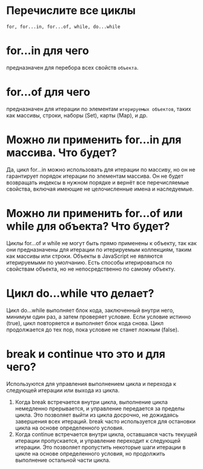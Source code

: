 # <a id="cycles" />Перечислите все циклы 
`for, for...in, for...of, while, do...while`
  
# <a id="for-in" />for...in для чего
предназначен для перебора всех свойств `объекта`.   
# <a id="for-of" />for...of для чего 
предназначен для итерации по элементам `итерируемых объектов`, таких как массивы, строки, наборы (Set), карты (Map), и др.   

# <a id="for-in-arr" />Можно ли применить for...in для массива. Что будет?
Да, цикл for...in можно использовать для итерации по массиву,
но он не гарантирует порядок итерации по элементам массива.
Он не будет возвращать индексы в нужном порядке и вернёт все перечисляемые свойства, включая имеющие не целочисленные имена и наследуемые.

# <a id="for-of-obj" />Можно ли применить for...of или while для объекта? Что будет?

Циклы for...of и while не могут быть прямо применены к объекту, так как они
предназначены для итерации по итерируемым коллекциям, таким как массивы или строки.
Объекты в JavaScript не являются итерируемыми по умолчанию.
Есть способы итерироваться по свойствам объекта, но не непосредственно по самому объекту.

# <a id="do-while" />Цикл do...while что делает?

Цикл do...while выполняет блок кода, заключенный внутри него, минимум один раз,
а затем проверяет условие. Если условие истинно (true), цикл повторяется и выполняет блок кода снова. Цикл продолжается до тех пор, пока условие не станет ложным (false).

# <a id="break-continue" />break и continue что это и для чего?
Используются для управления выполнением цикла и перехода к следующей итерации или выхода из цикла.

1. Когда break встречается внутри цикла, выполнение цикла немедленно прерывается, и управление передается за пределы цикла. Это позволяет выйти из цикла досрочно, не дожидаясь завершения всех итераций. break часто используется для остановки цикла на основе определенного условия.
2. Когда continue встречается внутри цикла, оставшаяся часть текущей итерации пропускается, и управление переходит к следующей итерации. Это позволяет пропустить некоторые шаги итерации в цикле на основе определенного условия, но продолжить выполнение остальной части цикла.
